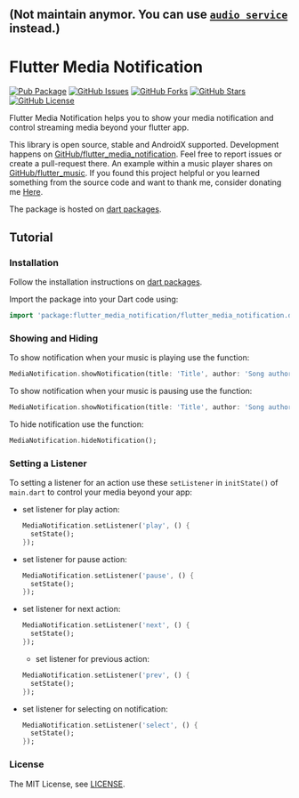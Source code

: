 ## (Not maintain anymor. You can use [`audio_service`](https://pub.dev/packages/audio_service) instead.)

Flutter Media Notification
========

[![Pub Package](https://img.shields.io/pub/v/flutter_media_notification.svg)](https://pub.dev/packages/flutter_media_notification)
[![GitHub Issues](https://img.shields.io/github/issues/aliyazdi75/flutter_media_notification.svg)](https://github.com/aliyazdi75/flutter_media_notification/issues)
[![GitHub Forks](https://img.shields.io/github/forks/aliyazdi75/flutter_media_notification.svg)](https://github.com/aliyazdi75/flutter_media_notification/network)
[![GitHub Stars](https://img.shields.io/github/stars/aliyazdi75/flutter_media_notification.svg)](https://github.com/aliyazdi75/flutter_media_notification/stargazers)
[![GitHub License](https://img.shields.io/badge/license-MIT-blue.svg)](https://raw.githubusercontent.com/aliyazdi75/flutter_media_notification/master/LICENSE)

Flutter Media Notification helps you to show your media notification and control streaming media beyond your flutter app.

This library is open source, stable and AndroidX supported. Development happens on [GitHub/flutter_media_notification](https://raw.githubusercontent.com/aliyazdi75/flutter_media_notification). Feel free to report issues or create a pull-request there. An example within a music player shares on [GitHub/flutter_music](https://github.com/aliyazdi75/flutter_music). If you found this project helpful or you learned something from the source code and want to thank me, consider donating me [Here](https://bahamta.com/41190-14395377).

The package is hosted on [dart packages](https://pub.dev/packages/flutter_media_notification).

Tutorial
--------

### Installation

Follow the installation instructions on [dart packages](https://pub.dev/packages/flutter_media_notification#-installing-tab--).

Import the package into your Dart code using:

```dart
import 'package:flutter_media_notification/flutter_media_notification.dart';
```

### Showing and Hiding

To show notification when your music is playing use the function:
```dart
MediaNotification.showNotification(title: 'Title', author: 'Song author');
```

To show notification when your music is pausing use the function:
```dart
MediaNotification.showNotification(title: 'Title', author: 'Song author', isPlaying : false);
```

To hide notification use the function:
```dart
MediaNotification.hideNotification();
```

### Setting a Listener

To setting a listener for an action use these `setListener` in `initState()` of `main.dart` to control your media beyond your app:
- set listener for play action: 
  ```dart
  MediaNotification.setListener('play', () {
    setState();
  });
  ```
- set listener for pause action: 
  ```dart
  MediaNotification.setListener('pause', () {
    setState();
  });
  ```
- set listener for next action: 
  ```dart
  MediaNotification.setListener('next', () {
    setState();
  });
  ```
  - set listener for previous action: 
  ```dart
  MediaNotification.setListener('prev', () {
    setState();
  });
  ```
- set listener for selecting on notification: 
  ```dart
  MediaNotification.setListener('select', () {
    setState();
  });
  ```
### License

The MIT License, see [LICENSE](https://github.com/aliyazdi75/flutter_media_notification/raw/masterLICENSE).
